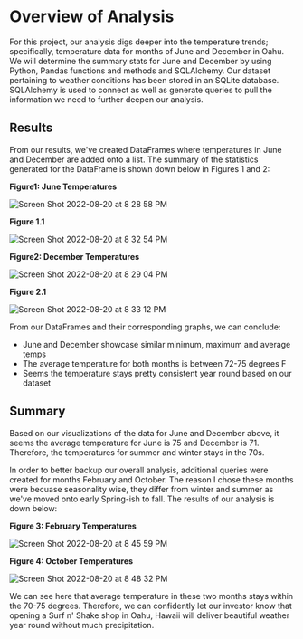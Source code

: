 # Overview of Analysis 

For this project, our analysis digs deeper into the temperature trends; specifically, temperature data for months of June and December in Oahu. We will determine the summary stats for June and December by using Python, Pandas functions and methods and SQLAlchemy. Our dataset pertaining to weather conditions has been stored in an SQLite database. SQLAlchemy is used to connect as well as generate queries to pull the information we need to further deepen our analysis. 

## Results 

From our results, we've created DataFrames where temperatures in June and December are added onto a list. The summary of the statistics generated for the DataFrame is shown down below in Figures 1 and 2:

**Figure1: June Temperatures**

![Screen Shot 2022-08-20 at 8 28 58 PM](https://user-images.githubusercontent.com/106577074/185774112-ae8e74c3-6f80-40a3-ae68-91f44ea279f8.png)

**Figure 1.1**

![Screen Shot 2022-08-20 at 8 32 54 PM](https://user-images.githubusercontent.com/106577074/185774240-eb03cbf8-533a-45c7-b8dc-a7c632f2f94b.png)

**Figure2: December Temperatures**

![Screen Shot 2022-08-20 at 8 29 04 PM](https://user-images.githubusercontent.com/106577074/185774131-bcedf846-d809-4a41-88e5-b7b34e384a87.png)

**Figure 2.1**

![Screen Shot 2022-08-20 at 8 33 12 PM](https://user-images.githubusercontent.com/106577074/185774246-0fdf387a-023b-46eb-9f18-42caba45eb51.png)


From our DataFrames and their corresponding graphs, we can conclude:

- June and December showcase similar minimum, maximum and average temps 
- The average temperature for both months is between 72-75 degrees F
- Seems the temperature stays pretty consistent year round based on our dataset

## Summary 

Based on our visualizations of the data for June and December above, it seems the average temperature for June is 75 and December is 71. Therefore, the temperatures for summer and winter stays in the 70s. 

In order to better backup our overall analysis, additional queries were created for months February and October. The reason I chose these months were becuase seasonality wise, they differ from winter and summer as we've moved onto early Spring-ish to fall. The results of our analysis is down below:

**Figure 3: February Temperatures**

![Screen Shot 2022-08-20 at 8 45 59 PM](https://user-images.githubusercontent.com/106577074/185774603-f95b2b59-403a-49ed-96a2-2f29ee96df4f.png)

**Figure 4: October Temperatures**

![Screen Shot 2022-08-20 at 8 48 32 PM](https://user-images.githubusercontent.com/106577074/185774614-a60c8eb0-0389-4ede-9a43-06fc5faa44c8.png)

We can see here that average temperature in these two months stays within the 70-75 degrees. Therefore, we can confidently let our investor know that opening a Surf n' Shake shop in Oahu, Hawaii will deliver beautiful weather year round without much precipitation. 
